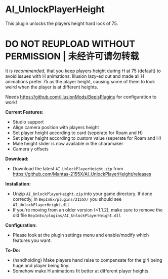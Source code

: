 # AI_UnlockPlayerHeight  
This plugin unlocks the players height hard lock of 75.  

# DO NOT REUPLOAD WITHOUT PERMISSION | 未经许可请勿转载  

It is *recommended*, that you keep players height during H at 75 (default) to avoid issues with H animations. 
Illusion lazy-ed out and made all H animations prefer 75 as the player height, causing some of them to look weird when the player is at different heights.  

Needs https://github.com/IllusionMods/BepisPlugins for configuration to work!

**Current Features:**  
* Studio support  
* Align camera position with players height  
* Set player height according to card (seperate for Roam and H)  
* Set player height according to custom value (seperate for Roam and H)  
* Male height slider is now available in the charamaker  
* Camera y offsets  

**Download:**  
* Download the latest `AI_UnlockPlayerHeight.zip` from https://github.com/Mantas-2155X/AI_UnlockPlayerHeight/releases  

**Installation:**  
* Unzip `AI_UnlockPlayerHeight.zip` into your game directory. If done correctly, in `BepInEx/plugins/2155X/` you should see `AI_UnlockPlayerHeight.dll`  
* If you're moving from an older version (<1.1.2), make sure to remove the old file `BepInEx/plugins/AI_UnlockPlayerHeight.dll`  

**Configuration:**  
* Please look at the plugin settings menu and enable/modify which features you want.  

**To-Do:**  
* (handholding) Make players hand raise to compensate for the girl being huge and player being tiny.  
* Somehow make H animations fit better at different player heights.  
